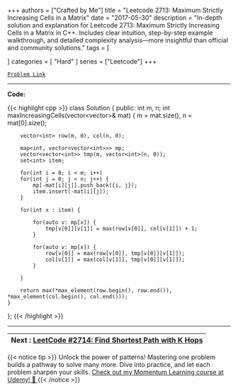 
+++
authors = ["Crafted by Me"]
title = "Leetcode 2713: Maximum Strictly Increasing Cells in a Matrix"
date = "2017-05-30"
description = "In-depth solution and explanation for Leetcode 2713: Maximum Strictly Increasing Cells in a Matrix in C++. Includes clear intuition, step-by-step example walkthrough, and detailed complexity analysis—more insightful than official and community solutions."
tags = [
    
]
categories = [
    "Hard"
]
series = ["Leetcode"]
+++



[`Problem Link`](https://leetcode.com/problems/maximum-strictly-increasing-cells-in-a-matrix/description/)

---

**Code:**

{{< highlight cpp >}}
class Solution {
public:
    int m, n;
    int maxIncreasingCells(vector<vector<int>>& mat) {
        m = mat.size(), n = mat[0].size();

        vector<int> row(m, 0), col(n, 0);
        
        map<int, vector<vector<int>>> mp;
        vector<vector<int>> tmp(m, vector<int>(n, 0));
        set<int> item;
        
        for(int i = 0; i < m; i++)
        for(int j = 0; j < n; j++) {
            mp[-mat[i][j]].push_back({i, j});
            item.insert(-mat[i][j]);
        }
        
        for(int x : item) {
            
            for(auto v: mp[x]) {
                tmp[v[0]][v[1]] = max(row[v[0]], col[v[1]]) + 1;
            }
            
            for(auto v: mp[x]) {
                row[v[0]] = max(row[v[0]], tmp[v[0]][v[1]]);
                col[v[1]] = max(col[v[1]], tmp[v[0]][v[1]]);                
            }
            
        }
        
        return max(*max_element(row.begin(), row.end()), *max_element(col.begin(), col.end()));
    }    
};
{{< /highlight >}}


---

| Next : [LeetCode #2714: Find Shortest Path with K Hops](https://grid47.xyz/posts/leetcode_2714) |
| --- |
{{< notice tip >}}
Unlock the power of patterns! Mastering one problem builds a pathway to solve many more. Dive into practice, and let each problem sharpen your skills. [Check out my Momentum Learning course at Udemy! 🚀 ](https://www.udemy.com/course/algorithms-and-data-structures-in-cpp/)
{{< /notice >}}

